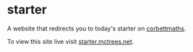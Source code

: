 # starter
A website that redirects you to today's starter on [corbettmaths](corbettmaths.com).

To view this site live visit [starter.mctrees.net](https://starter.mctrees.net).
